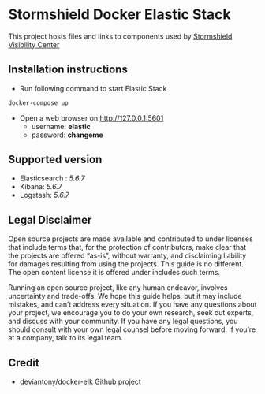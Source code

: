 # Stormshield Docker Elastic Stack

This project hosts files and links to components used by
[Stormshield Visibility Center](https://www.stormshield.com/products/visibility-center)

## Installation instructions
  * Run following command to start Elastic Stack
```bash
docker-compose up
```
  * Open a web browser on http://127.0.0.1:5601
    * username: **elastic**
    * password: **changeme**

## Supported version
  * Elasticsearch : *5.6.7*
  * Kibana: *5.6.7*
  * Logstash: *5.6.7*

## Legal Disclaimer
Open source projects are made available and contributed to under licenses that include terms that, for the protection of contributors, make clear that the projects are offered “as-is”, without warranty, and disclaiming liability for damages resulting from using the projects. This guide is no different. The open content license it is offered under includes such terms.

Running an open source project, like any human endeavor, involves uncertainty and trade-offs. We hope this guide helps, but it may include mistakes, and can’t address every situation. If you have any questions about your project, we encourage you to do your own research, seek out experts, and discuss with your community. If you have any legal questions, you should consult with your own legal counsel before moving forward. If you’re at a company, talk to its legal team.

## Credit
  * [deviantony/docker-elk](https://github.com/deviantony/docker-elk) Github project
